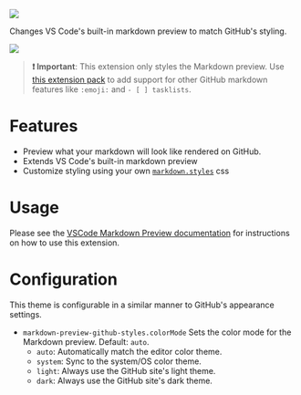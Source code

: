 [![](https://vsmarketplacebadge.apphb.com/version/bierner.markdown-preview-github-styles.svg)](https://marketplace.visualstudio.com/items?itemName=bierner.markdown-preview-github-styles)

Changes VS Code's built-in markdown preview to match GitHub's styling.

![](https://github.com/mjbvz/vscode-github-markdown-preview-style/raw/master/docs/example.png)

> **❗️ Important**: This extension only styles the Markdown preview. Use [this extension pack](https://marketplace.visualstudio.com/items?itemName=bierner.github-markdown-preview) to add support for other GitHub markdown features like `:emoji:` and `- [ ] tasklists`.

# Features

- Preview what your markdown will look like rendered on GitHub.
- Extends VS Code's built-in markdown preview
- Customize styling using your own [`markdown.styles`](https://code.visualstudio.com/Docs/languages/markdown#_using-your-own-css) css

# Usage

Please see the [VSCode Markdown Preview documentation](https://code.visualstudio.com/Docs/languages/markdown#_markdown-preview)
for instructions on how to use this extension.

# Configuration

This theme is configurable in a similar manner to GitHub's appearance settings.

- `markdown-preview-github-styles.colorMode`
   Sets the color mode for the Markdown preview. Default: `auto`.
   - `auto`: Automatically match the editor color theme.
   - `system`: Sync to the system/OS color theme.
   - `light`: Always use the GitHub site's light theme.
   - `dark`: Always use the GitHub site's dark theme.
